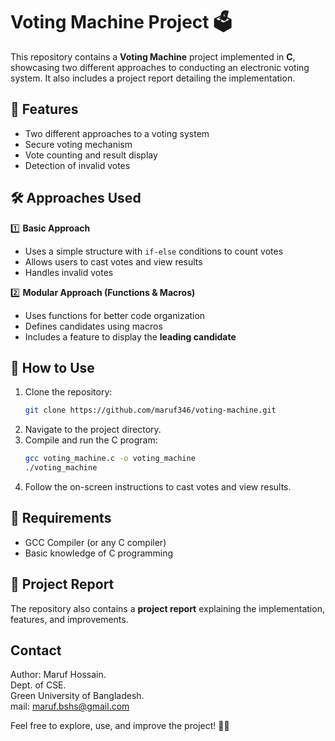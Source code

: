 
# Voting Machine Project 🗳️  

This repository contains a **Voting Machine** project implemented in **C**, showcasing two different approaches to conducting an electronic voting system. It also includes a project report detailing the implementation.  

## 📌 Features  
- Two different approaches to a voting system  
- Secure voting mechanism  
- Vote counting and result display  
- Detection of invalid votes  

## 🛠 Approaches Used  
1️⃣ **Basic Approach**  
   - Uses a simple structure with `if-else` conditions to count votes  
   - Allows users to cast votes and view results  
   - Handles invalid votes  

2️⃣ **Modular Approach (Functions & Macros)**  
   - Uses functions for better code organization  
   - Defines candidates using macros  
   - Includes a feature to display the **leading candidate**  

## 🚀 How to Use  
1. Clone the repository:  
   ```bash
   git clone https://github.com/maruf346/voting-machine.git
   ```
2. Navigate to the project directory.  
3. Compile and run the C program:  
   ```bash
   gcc voting_machine.c -o voting_machine
   ./voting_machine
   ```
4. Follow the on-screen instructions to cast votes and view results.  

## 📜 Requirements  
- GCC Compiler (or any C compiler)  
- Basic knowledge of C programming  

## 📄 Project Report  
The repository also contains a **project report** explaining the implementation, features, and improvements.  

##  Contact

Author: Maruf Hossain.   
Dept. of CSE.    
Green University of Bangladesh.   
mail: maruf.bshs@gmail.com    


Feel free to explore, use, and improve the project! 🚀😊  
